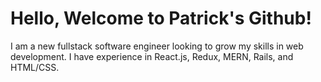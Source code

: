 # Hello, Welcome to Patrick's Github!

I am a new fullstack software engineer looking to grow my skills in web development. I have experience in React.js, Redux, MERN, Rails, and HTML/CSS. 


<!--START_SECTION:activity-->

<!--END_SECTION:activity-->
